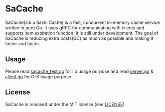 # SaCache

SaCache(a.k.a Sashi Cache) is a fast, concurrent in-memory cache service written in pure Go. It uses gRPC for communicating with clients and supports item expiration function. It is still under development. The goal of SaCache is reducing extra costs(GC) as much as possible and making it faster and faster.

## Usage

Please read [sacache_test.go](sacache_test.go) for lib usage purpose and read [server.go](server/server.go) & [client.go](client/client.go) for C-S usage purpose.

## License

SaCache is released under the MIT license (see [LICENSE](LICENSE))
